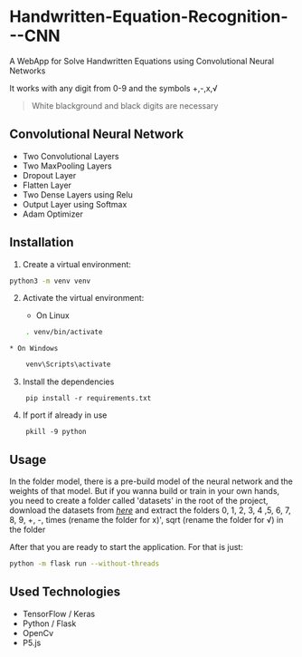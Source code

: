 # Handwritten-Equation-Recognition---CNN

A WebApp for Solve Handwritten Equations using Convolutional Neural Networks

It works with any digit from 0-9 and the symbols +,-,x,√

> White blackground and black digits are necessary


## Convolutional Neural Network
* Two Convolutional Layers
* Two MaxPooling Layers
* Dropout Layer
* Flatten Layer
* Two Dense Layers using Relu
* Output Layer using Softmax
* Adam Optimizer

## Installation

1. Create a virtual environment:
```bash
python3 -m venv venv
```

2. Activate the virtual environment:

    * On Linux
```bash
    . venv/bin/activate
```

    * On Windows
```bash
    venv\Scripts\activate
```

3. Install the dependencies
```
	pip install -r requirements.txt
```
4. If port if already in use
```
    pkill -9 python
```

## Usage

In the folder model, there is a pre-build model of the neural network and the weights of that model.
But if you wanna build or train in your own hands, you need to create a folder called 'datasets' in the root of the project, download the datasets from *[here](https://www.kaggle.com/xainano/handwrittenmathsymbols)* and extract the folders 0, 1, 2, 3, 4 ,5, 6, 7, 8, 9, +, -, times (rename the folder for x)', sqrt (rename the folder for √) in the folder

After that you are ready to start the application. For that is just:
```bash
python -m flask run --without-threads
```

## Used Technologies
* TensorFlow / Keras
* Python / Flask
* OpenCv
* P5.js

